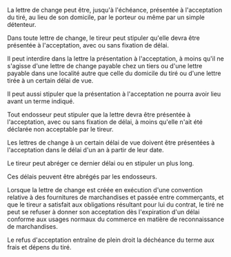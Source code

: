   
 La lettre de change peut être, jusqu'à l'échéance, présentée à l'acceptation du tiré, au lieu de son domicile, par le porteur ou même par un simple détenteur.  

  
 Dans toute lettre de change, le tireur peut stipuler qu'elle devra être présentée à l'acceptation, avec ou sans fixation de délai.  

  
 Il peut interdire dans la lettre la présentation à l'acceptation, à moins qu'il ne s'agisse d'une lettre de change payable chez un tiers ou d'une lettre payable dans une localité autre que celle du domicile du tiré ou d'une lettre tirée à un certain délai de vue.  

  
 Il peut aussi stipuler que la présentation à l'acceptation ne pourra avoir lieu avant un terme indiqué.  

  
 Tout endosseur peut stipuler que la lettre devra être présentée à l'acceptation, avec ou sans fixation de délai, à moins qu'elle n'ait été déclarée non acceptable par le tireur.  

  
 Les lettres de change à un certain délai de vue doivent être présentées à l'acceptation dans le délai d'un an à partir de leur date.  

  
 Le tireur peut abréger ce dernier délai ou en stipuler un plus long.  

  
 Ces délais peuvent être abrégés par les endosseurs.  

  
 Lorsque la lettre de change est créée en exécution d'une convention relative à des fournitures de marchandises et passée entre commerçants, et que le tireur a satisfait aux obligations résultant pour lui du contrat, le tiré ne peut se refuser à donner son acceptation dès l'expiration d'un délai conforme aux usages normaux du commerce en matière de reconnaissance de marchandises.  

  
 Le refus d'acceptation entraîne de plein droit la déchéance du terme aux frais et dépens du tiré.  
